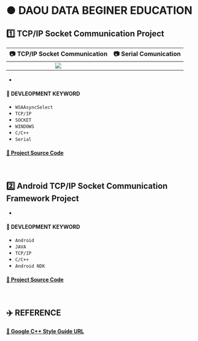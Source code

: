 # ● DAOU DATA BEGINER EDUCATION

## 1️⃣ TCP/IP Socket Communication Project

|:camera: TCP/IP Socket Communication|:camera: Serial Comunication|
|:----------------------------------:|:--------------------------:|
|![](https://user-images.githubusercontent.com/20036523/59315384-856e0680-8cf4-11e9-8897-970753c28be1.jpg)|![]()|

* 

#### 🔑 DEVLEOPMENT KEYWORD

* `WSAAsyncSelect`
* `TCP/IP`
* `SOCKET`
* `WINDOWS`
* `C/C++`
* `Serial`

#### [🚀 Project Source Code](https://github.com/ChangYeop-Yang/Study-C/tree/master/%5BC%2B%2B%5D%20Project/%5BProject%5D%201%20Week/ChatMFCApplication)

</br>

## 2️⃣ Android TCP/IP Socket Communication Framework Project

* 

#### 🔑 DEVLEOPMENT KEYWORD

* `Android`
* `JAVA`
* `TCP/IP`
* `C/C++`
* `Android NDK`

#### [🚀 Project Source Code]()

</br>

## ✈️ REFERENCE

#### [🚀 Google C++ Style Guide URL](https://google.github.io/styleguide/cppguide.html#Enumerator_Names)
